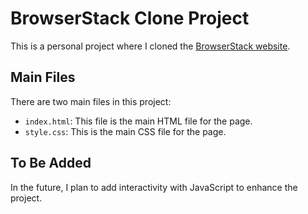 
# BrowserStack Clone Project

This is a personal project where I cloned the [BrowserStack website](https://www.browserstack.com/).

## Main Files

There are two main files in this project:

- `index.html`: This file is the main HTML file for the page.
- `style.css`: This is the main CSS file for the page.

## To Be Added

In the future, I plan to add interactivity with JavaScript to enhance the project.
